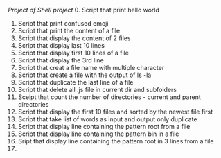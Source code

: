 *Project of Shell project*
0. Script that print hello world
1. Script that print confused emoji
2. Script that print the content of a file
3. Script that display the content of 2 files
4. Script that display last 10 lines
5. Script that display first 10 lines of a file
6. Script that display the 3rd line
7. Script that creat a file name with multiple character
8. Script that create a file with the output of ls -la
9. Script that duplicate the last line of a file
10. Script that delete all .js file in current dir and subfolders
11. Sceipt that count the number of directories - current and parent directories
12. Script that display the first 10 files and sorted by the newest file first
13. Script that take list of words as input and output only duplicate
14. Script that display line containing the pattern root from a file
15. Script that display line containing the pattern bin in a file
16. Sript that display line containing the pattern root in 3 lines from a file
17. 	
